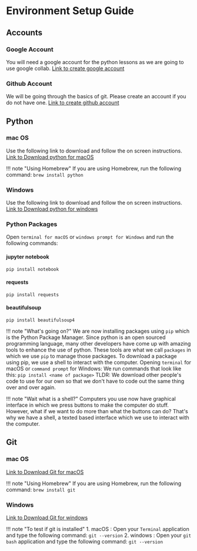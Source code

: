 # Environment Setup Guide

## Accounts

### Google Account
You will need a google account for the python lessons as we are going to use google collab.
<a href="https://www.google.com/url?sa=t&rct=j&q=&esrc=s&source=web&cd=&cad=rja&uact=8&ved=2ahUKEwjvt_qUzZbuAhWdqksFHeAaDvEQjBAwAXoECAUQAQ&url=https%3A%2F%2Faccounts.google.com%2Fsignup%3Fhl%3Den&usg=AOvVaw3FJJxI-qjWUb2bq_B0_q6t
" target="_blank">Link to create google account</a>

### Github Account
We will be going through the basics of git. Please create an account if you do not have one.
<a href="https://www.google.com/url?sa=t&rct=j&q=&esrc=s&source=web&cd=&ved=2ahUKEwik0YSwzZbuAhWZfH0KHeipAMAQFjAAegQIAxAC&url=https%3A%2F%2Fgithub.com%2Fjoin&usg=AOvVaw0H9TK-nu7JfXaoNeNMgJEk" target="_blank">Link to create github account</a>

## Python

### mac OS
Use the following link to download and follow the on screen instructions.
<a href="https://www.python.org/downloads/" target="_blank">Link to Download python for macOS</a>

!!! note "Using Homebrew"
    If you are using Homebrew, run the following command:
        `brew install python`

### Windows
Use the following link to download and follow the on screen instructions.
<a href="https://www.python.org/downloads/" target="_blank">Link to Download python for windows</a>

<a name="python/packages"></a>

### Python Packages
Open `terminal for macOS` or `windows prompt for Windows` and run the following commands:

#### jupyter notebook
`pip install notebook`
#### requests
`pip install requests`
#### beautifulsoup
`pip install beautifulsoup4`

!!! note "What's going on?"
    We are now installing packages using `pip` which is the Python Package Manager.
    Since python is an open sourced programming language, many other developers have come up with amazing tools to enhance the use of python. These tools are what we call `packages` in which we use `pip` to manage those packages.
    To download a package using pip, we use a shell to interact with the computer.
    Opening `terminal` for macOS or `command prompt` for Windows:
        We run commands that look like this: `pip install <name of package>`
    TLDR: We download other people's code to use for our own so that we don't have to code out the same thing over and over again.

!!! note "Wait what is a shell?"
    Computers you use now have graphical interface in which we press buttons to make the computer do stuff.
    However, what if we want to do more than what the buttons can do?
    That's why we have a shell, a texted based interface which we use to interact with the computer.

<a name="git"></a>

## Git

### mac OS
<a href="https://sourceforge.net/projects/git-osx-installer/" target="_blank">Link to Download Git for macOS</a>

!!! note "Using Homebrew"
    If you are using Homebrew, run the following command:
        `brew install git`

### Windows
<a href="https://git-scm.com/download/win" target="_blank">Link to Download Git for windows</a>

!!! note "To test if git is installed"
    1. macOS : Open your `Terminal` application and type the following command: `git --version`
    2. windows : Open your `git bash` application and type the following command: `git --version`